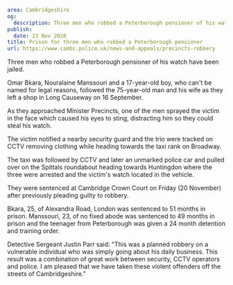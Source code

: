 ```yaml
area: Cambridgeshire
og:
  description: Three men who robbed a Peterborough pensioner of his watch have been jailed.
publish:
  date: 23 Nov 2020
title: Prison for three men who robbed a Peterborough pensioner
url: https://www.cambs.police.uk/news-and-appeals/precincts-robbery
```

Three men who robbed a Peterborough pensioner of his watch have been jailed.

Omar Bkara, Nouralaine Manssouri and a 17-year-old boy, who can't be named for legal reasons, followed the 75-year-old man and his wife as they left a shop in Long Causeway on 16 September.

As they approached Minister Precincts, one of the men sprayed the victim in the face which caused his eyes to sting, distracting him so they could steal his watch.

The victim notified a nearby security guard and the trio were tracked on CCTV removing clothing while heading towards the taxi rank on Broadway.

The taxi was followed by CCTV and later an unmarked police car and pulled over on the Spittals roundabout heading towards Huntingdon where the three were arrested and the victim's watch located in the vehicle.

They were sentenced at Cambridge Crown Court on Friday (20 November) after previously pleading guilty to robbery.

Bkara, 25, of Alexandra Road, London was sentenced to 51 months in prison. Manssouri, 23, of no fixed abode was sentenced to 49 months in prison and the teenager from Peterborough was given a 24 month detention and training order.

Detective Sergeant Justin Parr said: "This was a planned robbery on a vulnerable individual who was simply going about his daily business. This result was a combination of great work between security, CCTV operators and police. I am pleased that we have taken these violent offenders off the streets of Cambridgeshire."
